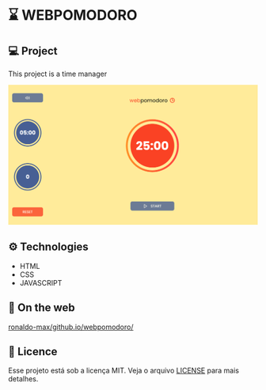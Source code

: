 # ⌛ WEBPOMODORO

## 💻 Project

This project is a time manager

<img src="webpomodoro.png">

## ⚙ Technologies

-   HTML
-   CSS
-   JAVASCRIPT

## 📌 On the web

<a href="https://ronaldo-max/github.io/webpomodoro/">ronaldo-max/github.io/webpomodoro/</a>

## 📜 Licence

Esse projeto está sob a licença MIT. Veja o arquivo [LICENSE](LICENSE) para mais detalhes.